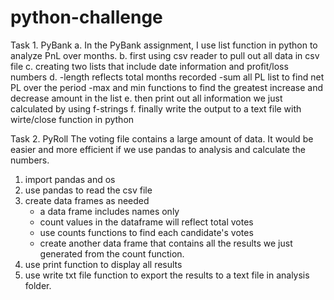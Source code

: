 # python-challenge
Task 1. PyBank 
 a. In the PyBank assignment, I use list function in python to analyze PnL over months.
 b. first using csv reader to pull out all data in csv file 
 c. creating two lists that include date information and profit/loss numbers 
 d. -length reflects total months recorded 
    -sum all PL list to find net PL over the period
    -max and min functions to find the greatest increase and decrease amount in the list 
 e. then print out all information we just calculated by using f-strings
 f. finally write the output to a text file with wirte/close function in python


Task 2. PyRoll
The voting file contains a large amount of data. It would be easier and more efficient if we use pandas to analysis and calculate the numbers.

1. import pandas and os
2. use pandas to read the csv file
3. create data frames as needed
    - a data frame includes names only 
    - count values in the dataframe will reflect total votes 
    - use counts functions to find each candidate's votes 
    - create another data frame that contains all the results we just generated from the count function.
 4. use print function to display all results
 5. use write txt file function to export the results to a text file in analysis folder.
